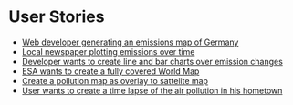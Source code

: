 User Stories
============

- [Web developer generating an emissions map of Germany](user-story-monthly-map-of-germany.md)
- [Local newspaper plotting emissions over time](user-story-noz.md)
- [Developer wants to create line and bar charts over emission changes](user-story-area-development.md)
- [ESA wants to create a fully covered World Map](user-story-world-map.md)
- [Create a pollution map as overlay to sattelite map](user-story-map-overlay.md)
- [User wants to create a time lapse of the air pollution in his hometown](user-story-timelapse.md)
